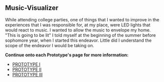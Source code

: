 ## Music-Visualizer
While attending college parties, one of things that I wanted to improve in the experiences that I was responsible for, at my place, were LED lights that would react to music. I wanted to allow the music to envelope my home. "This is going to be lit" I told myself at the beginning of the summer before sophomore year, when I started this endeavor. Little did I understand the scope of the endeavor I would be taking on.

**Continue onto each Prototype's page for more information:**
- [PROTOTYPE I](https://github.com/ThejusPU/Music-Visualizer/tree/master/Prototype%20I)
- [PROTOTYPE II](https://github.com/ThejusPU/Music-Visualizer/tree/master/Prototype%20II)
- [PROTOTYPE III](https://github.com/ThejusPU/Music-Visualizer/tree/master/Prototype%20III)